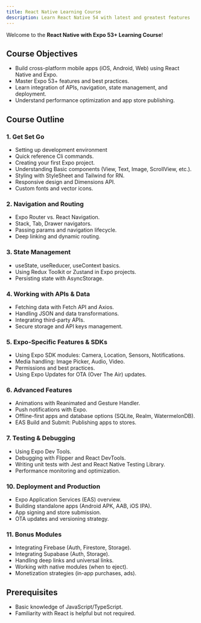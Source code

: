 ```yaml
---
title: React Native Learning Course
description: Learn React Native 54 with latest and greatest features
---
```


Welcome to the **React Native with Expo 53+ Learning Course**!

## Course Objectives

- Build cross-platform mobile apps (iOS, Android, Web) using React Native and Expo.
- Master Expo 53+ features and best practices.
- Learn integration of APIs, navigation, state management, and deployment.
- Understand performance optimization and app store publishing.

## Course Outline

### 1. Get Set Go

- Setting up development environment
- Quick reference Cli commands.
- Creating your first Expo project.
- Understanding Basic components (View, Text, Image, ScrollView, etc.).
- Styling with StyleSheet and Tailwind for RN.
- Responsive design and Dimensions API.
- Custom fonts and vector icons.

### 2. Navigation and Routing

- Expo Router vs. React Navigation.
- Stack, Tab, Drawer navigators.
- Passing params and navigation lifecycle.
- Deep linking and dynamic routing.

### 3. State Management

- useState, useReducer, useContext basics.
- Using Redux Toolkit or Zustand in Expo projects.
- Persisting state with AsyncStorage.

### 4. Working with APIs & Data

- Fetching data with Fetch API and Axios.
- Handling JSON and data transformations.
- Integrating third-party APIs.
- Secure storage and API keys management.

### 5. Expo-Specific Features & SDKs

- Using Expo SDK modules: Camera, Location, Sensors, Notifications.
- Media handling: Image Picker, Audio, Video.
- Permissions and best practices.
- Using Expo Updates for OTA (Over The Air) updates.

### 6. Advanced Features

- Animations with Reanimated and Gesture Handler.
- Push notifications with Expo.
- Offline-first apps and database options (SQLite, Realm, WatermelonDB).
- EAS Build and Submit: Publishing apps to stores.

### 7. Testing & Debugging

- Using Expo Dev Tools.
- Debugging with Flipper and React DevTools.
- Writing unit tests with Jest and React Native Testing Library.
- Performance monitoring and optimization.

### 10. Deployment and Production

- Expo Application Services (EAS) overview.
- Building standalone apps (Android APK, AAB, iOS IPA).
- App signing and store submission.
- OTA updates and versioning strategy.

### 11. Bonus Modules

- Integrating Firebase (Auth, Firestore, Storage).
- Integrating Supabase (Auth, Storage).
- Handling deep links and universal links.
- Working with native modules (when to eject).
- Monetization strategies (in-app purchases, ads).

## Prerequisites

- Basic knowledge of JavaScript/TypeScript.
- Familiarity with React is helpful but not required.
